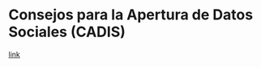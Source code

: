 # Consejos para la Apertura de Datos Sociales (CADIS)
[link](https://franciscomeneses.github.io/CADIS/index.html)
<!--stackedit_data:
eyJoaXN0b3J5IjpbMTQxNTQwMzc0OF19
-->
